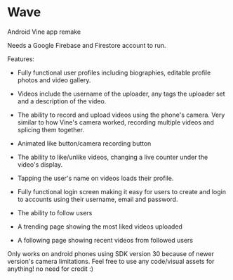 # Wave
Android Vine app remake

Needs a Google Firebase and Firestore account to run.

Features:

- Fully functional user profiles including biographies, editable profile photos and video gallery.

- Videos include the username of the uploader, any tags the uploader set and a description of the video.

- The ability to record and upload videos using the phone's camera. Very similar to how Vine's camera worked, recording multiple videos and splicing them together.

- Animated like button/camera recording button

- The ability to like/unlike videos, changing a live counter under the video's display.

- Tapping the user's name on videos loads their profile.

- Fully functional login screen making it easy for users to create and login to accounts using their username, email and password.

- The ability to follow users

- A trending page showing the most liked videos uploaded

- A following page showing recent videos from followed users

Only works on android phones using SDK version 30 because of newer version's camera limitations.
Feel free to use any code/visual assets for anything! no need for credit :)
